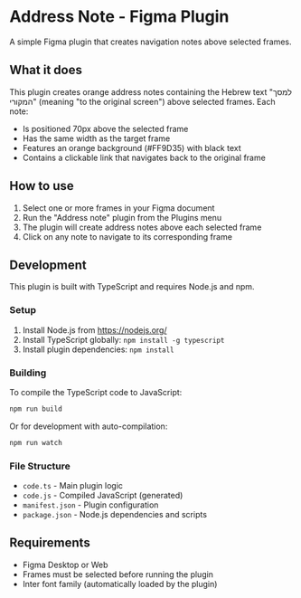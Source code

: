 # Address Note - Figma Plugin

A simple Figma plugin that creates navigation notes above selected frames.

## What it does

This plugin creates orange address notes containing the Hebrew text "למסך המקורי" (meaning "to the original screen") above selected frames. Each note:

- Is positioned 70px above the selected frame
- Has the same width as the target frame
- Features an orange background (#FF9D35) with black text
- Contains a clickable link that navigates back to the original frame

## How to use

1. Select one or more frames in your Figma document
2. Run the "Address note" plugin from the Plugins menu
3. The plugin will create address notes above each selected frame
4. Click on any note to navigate to its corresponding frame

## Development

This plugin is built with TypeScript and requires Node.js and npm.

### Setup

1. Install Node.js from https://nodejs.org/
2. Install TypeScript globally: `npm install -g typescript`
3. Install plugin dependencies: `npm install`

### Building

To compile the TypeScript code to JavaScript:

```bash
npm run build
```

Or for development with auto-compilation:

```bash
npm run watch
```

### File Structure

- `code.ts` - Main plugin logic
- `code.js` - Compiled JavaScript (generated)
- `manifest.json` - Plugin configuration
- `package.json` - Node.js dependencies and scripts

## Requirements

- Figma Desktop or Web
- Frames must be selected before running the plugin
- Inter font family (automatically loaded by the plugin)

